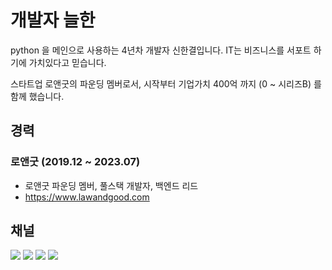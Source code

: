 # 개발자 늘한

python 을 메인으로 사용하는 4년차 개발자 신한결입니다.
IT는 비즈니스를 서포트 하기에 가치있다고 믿습니다.

스타트업 로앤굿의 파운딩 멤버로서,
시작부터 기업가치 400억 까지 (0 ~ 시리즈B) 를 함께 했습니다.


## 경력

### 로앤굿 (2019.12 ~ 2023.07)

-   로앤굿 파운딩 멤버, 풀스택 개발자, 백엔드 리드
-   https://www.lawandgood.com

## 채널

[![](https://img.shields.io/static/v1?label=&message=Blog&color=00FFFF)](https://blog.neulhan.com)
[![](https://img.shields.io/static/v1?label=&message=Github&color=181717&logo=Github)](https://github.com/Neulhan/)
[![](https://img.shields.io/static/v1?label=&message=LinkedIn&color=0A66C2&logo=LinkedIn)](https://www.linkedin.com/in/%EC%8B%A0%ED%95%9C%EA%B2%B0/)
[![](https://img.shields.io/static/v1?label=&message=YouTube&color=FF0000&logo=YouTube)](https://www.youtube.com/channel/UCdrsvg9_y6njpdQZsSP-Tbw)
